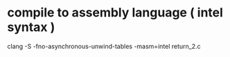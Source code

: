# compile to assembly language ( intel syntax )

clang -S -fno-asynchronous-unwind-tables -masm=intel return_2.c
